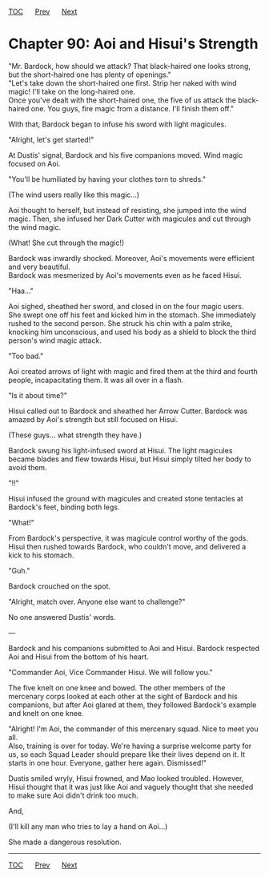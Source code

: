 [TOC](../readme.md)&nbsp;&nbsp;&nbsp;&nbsp;&nbsp;&nbsp;[Prev](section_0004.md)&nbsp;&nbsp;&nbsp;&nbsp;&nbsp;&nbsp;[Next](section_0006.md)



# Chapter 90: Aoi and Hisui's Strength

"Mr. Bardock, how should we attack? That black-haired one looks strong,
but the short-haired one has plenty of openings."  
"Let's take down the short-haired one first. Strip her naked with wind
magic! I'll take on the long-haired one.  
Once you've dealt with the short-haired one, the five of us attack the
black-haired one. You guys, fire magic from a distance. I'll finish them
off."  
  
With that, Bardock began to infuse his sword with light magicules.  
  
"Alright, let's get started!"  
  
At Dustis' signal, Bardock and his five companions moved. Wind magic
focused on Aoi.  
  
"You'll be humiliated by having your clothes torn to shreds."  
  
(The wind users really like this magic...)  
  
Aoi thought to herself, but instead of resisting, she jumped into the
wind magic. Then, she infused her Dark Cutter with magicules and cut
through the wind magic.  
  
(What! She cut through the magic!)  
  
Bardock was inwardly shocked. Moreover, Aoi's movements were efficient
and very beautiful.  
Bardock was mesmerized by Aoi's movements even as he faced Hisui.  
  
"Haa..."  
  
Aoi sighed, sheathed her sword, and closed in on the four magic users.  
She swept one off his feet and kicked him in the stomach. She
immediately rushed to the second person. She struck his chin with a palm
strike, knocking him unconscious, and used his body as a shield to block
the third person's wind magic attack.  
  
"Too bad."  
  
Aoi created arrows of light with magic and fired them at the third and
fourth people, incapacitating them. It was all over in a flash.  
  
"Is it about time?"  
  
Hisui called out to Bardock and sheathed her Arrow Cutter. Bardock was
amazed by Aoi's strength but still focused on Hisui.  
  
(These guys... what strength they have.)  
  
Bardock swung his light-infused sword at Hisui. The light magicules
became blades and flew towards Hisui, but Hisui simply tilted her body
to avoid them.  
  
"!!"  
  
Hisui infused the ground with magicules and created stone tentacles at
Bardock's feet, binding both legs.  
  
"What!"  
  
From Bardock's perspective, it was magicule control worthy of the gods.
Hisui then rushed towards Bardock, who couldn't move, and delivered a
kick to his stomach.  
  
"Guh."  
  
Bardock crouched on the spot.  
  
"Alright, match over. Anyone else want to challenge?"  
  
No one answered Dustis' words.  
  
—  
  
Bardock and his companions submitted to Aoi and Hisui. Bardock respected
Aoi and Hisui from the bottom of his heart.  
  
"Commander Aoi, Vice Commander Hisui. We will follow you."  
  
The five knelt on one knee and bowed. The other members of the mercenary
corps looked at each other at the sight of Bardock and his companions,
but after Aoi glared at them, they followed Bardock's example and knelt
on one knee.  
  
"Alright! I'm Aoi, the commander of this mercenary squad. Nice to meet
you all.  
Also, training is over for today. We're having a surprise welcome party
for us, so each Squad Leader should prepare like their lives depend on
it. It starts in one hour. Everyone, gather here again. Dismissed!"  
  
Dustis smiled wryly, Hisui frowned, and Mao looked troubled. However,
Hisui thought that it was just like Aoi and vaguely thought that she
needed to make sure Aoi didn't drink too much.  
  
And,  
  
(I'll kill any man who tries to lay a hand on Aoi...)  
  
She made a dangerous resolution.  
  
  
  


---
[TOC](../readme.md)&nbsp;&nbsp;&nbsp;&nbsp;&nbsp;&nbsp;[Prev](section_0004.md)&nbsp;&nbsp;&nbsp;&nbsp;&nbsp;&nbsp;[Next](section_0006.md)

